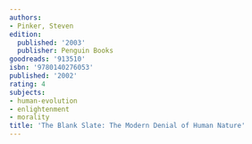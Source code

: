 ```yaml
---
authors:
- Pinker, Steven
edition:
  published: '2003'
  publisher: Penguin Books
goodreads: '913510'
isbn: '9780140276053'
published: '2002'
rating: 4
subjects:
- human-evolution
- enlightenment
- morality
title: 'The Blank Slate: The Modern Denial of Human Nature'
---
```


